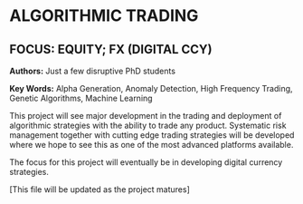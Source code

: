 ALGORITHMIC TRADING
====================================
FOCUS: EQUITY; FX (DIGITAL CCY)
------------------------------------
**Authors:** Just a few disruptive PhD students

**Key Words:** Alpha Generation, Anomaly Detection, High Frequency Trading, Genetic Algorithms, Machine Learning

This project will see major development in the trading and deployment of algorithmic strategies with the ability to trade any product. Systematic risk management together with cutting edge trading strategies will be developed where we hope to see this as one of the most advanced platforms available.

The focus for this project will eventually be in developing digital currency strategies.

[This file will be updated as the project matures]